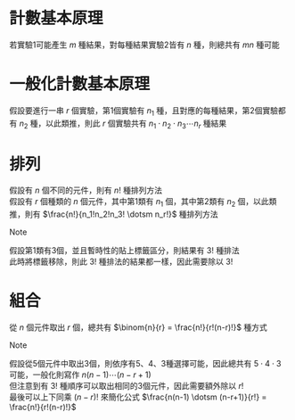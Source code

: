 # 計數基本原理  
若實驗1可能產生 $m$ 種結果，對每種結果實驗2皆有 $n$ 種，則總共有 $mn$ 種可能  
# 一般化計數基本原理  
假設要進行一串 $r$ 個實驗，第1個實驗有 $n_1$ 種，且對應的每種結果，第2個實驗都有 $n_2$ 種，以此類推，則此 $r$ 個實驗共有 $n_1 \cdot n_2 \cdot n_3 \dotsm n_r$ 種結果
# 排列
假設有 $n$ 個不同的元件，則有 $n!$ 種排列方法  
假設有 $r$ 個種類的 $n$ 個元件，其中第1類有 $n_1$ 個，其中第2類有 $n_2$ 個，以此類推，則有 $\frac{n!}{n_1!n_2!n_3! \dotsm n_r!}$ 種排列方法  
> [!NOTE]
> 假設第1類有3個，並且暫時性的貼上標籤區分，則結果有 $3!$ 種排法  
> 此時將標籤移除，則此 $3!$ 種排法的結果都一樣，因此需要除以 $3!$
# 組合
從 $n$ 個元件取出 $r$ 個，總共有 $\binom{n}{r} = \frac{n!}{r!(n-r)!}$ 種方式
> [!NOTE]
> 假設從5個元件中取出3個，則依序有5、4、3種選擇可能，因此總共有 $5 \cdot 4 \cdot 3$ 可能，一般化則寫作 $n(n-1) \dotsm (n-r+1)$  
> 但注意到有 $3!$ 種順序可以取出相同的3個元件，因此需要額外除以 $r!$  
> 最後可以上下同乘 $(n-r)!$ 來簡化公式 $\frac{n(n-1) \dotsm (n-r+1)}{r!} = \frac{n!}{r!(n-r)!}$  
